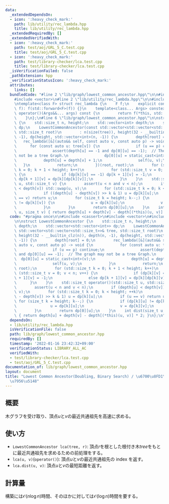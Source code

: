 ```yaml
---
data:
  _extendedDependsOn:
  - icon: ':heavy_check_mark:'
    path: lib/utility/rec_lambda.hpp
    title: lib/utility/rec_lambda.hpp
  _extendedRequiredBy: []
  _extendedVerifiedWith:
  - icon: ':heavy_check_mark:'
    path: test/aoj/GRL_5_C.test.cpp
    title: test/aoj/GRL_5_C.test.cpp
  - icon: ':heavy_check_mark:'
    path: test/library-checker/lca.test.cpp
    title: test/library-checker/lca.test.cpp
  _isVerificationFailed: false
  _pathExtension: hpp
  _verificationStatusIcon: ':heavy_check_mark:'
  attributes:
    links: []
  bundledCode: "#line 2 \"lib/graph/lowest_common_ancestor.hpp\"\n\n#include <cassert>\n\
    #include <vector>\n#line 2 \"lib/utility/rec_lambda.hpp\"\n\n#include <utility>\n\
    \ntemplate<class F> struct rec_lambda {\n    F f;\n    explicit constexpr rec_lambda(F&&\
    \ f): f(std::forward<F>(f)) {}\n    template<class... Args> constexpr decltype(auto)\
    \ operator()(Args&&... args) const {\n        return f(*this, std::forward<Args>(args)...);\n\
    \    }\n};\n#line 6 \"lib/graph/lowest_common_ancestor.hpp\"\n\nstruct LowestCommonAncestor\
    \ {\n    std::size_t n, height;\n    std::vector<int> depth;\n    std::vector<std::vector<int>>\
    \ dp;\n    LowestCommonAncestor(const std::vector<std::vector<std::size_t>>& tree,\
    \ std::size_t root)\n        : n(size(tree)), height(32 - __builtin_clz(n)), depth(n,\
    \ -1), dp(height, std::vector<int>(n, -1)) {\n        depth[root] = 0;\n     \
    \   rec_lambda([&](auto&& self, const auto v, const auto p) -> void {\n      \
    \      for (const auto u: tree[v]) {\n                if (u == p) continue;\n\
    \                assert(depth[u] == -1 and dp[0][u] == -1);  // The graph may\
    \ not be a tree Graph.\n                dp[0][u] = static_cast<int>(v);\n    \
    \            depth[u] = depth[v] + 1;\n                self(u, v);\n         \
    \   }\n            return;\n        })(root, root);\n        for (std::size_t\
    \ k = 0; k + 1 < height; k++)\n            for (std::size_t v = 0; v < n; v++)\
    \ {\n                if (dp[k][v] == -1) dp[k + 1][v] = -1;\n                else\
    \ dp[k + 1][v] = dp[k][dp[k][v]];\n            }\n    }\n    std::size_t operator()(std::size_t\
    \ u, std::size_t v) {\n        assert(u < n and v < n);\n        if (depth[u]\
    \ < depth[v]) std::swap(u, v);\n        for (std::size_t k = 0; k < height; ++k)\n\
    \            if ((depth[u] - depth[v]) >> k & 1) u = dp[k][u];\n        if (u\
    \ == v) return u;\n        for (size_t k = height; k--;) {\n            if (dp[k][u]\
    \ != dp[k][v]) {\n                u = dp[k][u];\n                v = dp[k][v];\n\
    \            }\n        }\n        return dp[0][u];\n    }\n    int dist(size_t\
    \ u, size_t v) { return depth[u] + depth[v] - depth[(*this)(u, v)] * 2; }\n};\n"
  code: "#pragma once\n\n#include <cassert>\n#include <vector>\n#include \"lib/utility/rec_lambda.hpp\"\
    \n\nstruct LowestCommonAncestor {\n    std::size_t n, height;\n    std::vector<int>\
    \ depth;\n    std::vector<std::vector<int>> dp;\n    LowestCommonAncestor(const\
    \ std::vector<std::vector<std::size_t>>& tree, std::size_t root)\n        : n(size(tree)),\
    \ height(32 - __builtin_clz(n)), depth(n, -1), dp(height, std::vector<int>(n,\
    \ -1)) {\n        depth[root] = 0;\n        rec_lambda([&](auto&& self, const\
    \ auto v, const auto p) -> void {\n            for (const auto u: tree[v]) {\n\
    \                if (u == p) continue;\n                assert(depth[u] == -1\
    \ and dp[0][u] == -1);  // The graph may not be a tree Graph.\n              \
    \  dp[0][u] = static_cast<int>(v);\n                depth[u] = depth[v] + 1;\n\
    \                self(u, v);\n            }\n            return;\n        })(root,\
    \ root);\n        for (std::size_t k = 0; k + 1 < height; k++)\n            for\
    \ (std::size_t v = 0; v < n; v++) {\n                if (dp[k][v] == -1) dp[k\
    \ + 1][v] = -1;\n                else dp[k + 1][v] = dp[k][dp[k][v]];\n      \
    \      }\n    }\n    std::size_t operator()(std::size_t u, std::size_t v) {\n\
    \        assert(u < n and v < n);\n        if (depth[u] < depth[v]) std::swap(u,\
    \ v);\n        for (std::size_t k = 0; k < height; ++k)\n            if ((depth[u]\
    \ - depth[v]) >> k & 1) u = dp[k][u];\n        if (u == v) return u;\n       \
    \ for (size_t k = height; k--;) {\n            if (dp[k][u] != dp[k][v]) {\n \
    \               u = dp[k][u];\n                v = dp[k][v];\n            }\n\
    \        }\n        return dp[0][u];\n    }\n    int dist(size_t u, size_t v)\
    \ { return depth[u] + depth[v] - depth[(*this)(u, v)] * 2; }\n};\n"
  dependsOn:
  - lib/utility/rec_lambda.hpp
  isVerificationFile: false
  path: lib/graph/lowest_common_ancestor.hpp
  requiredBy: []
  timestamp: '2022-01-16 23:42:32+09:00'
  verificationStatus: LIBRARY_ALL_AC
  verifiedWith:
  - test/library-checker/lca.test.cpp
  - test/aoj/GRL_5_C.test.cpp
documentation_of: lib/graph/lowest_common_ancestor.hpp
layout: document
title: "Lowest Common Ancestor(Doubling, Binary Search) / \u6700\u8FD1\u5171\u901A\
  \u7956\u5148"
---
```


## 概要

木グラフを受け取り、頂点$u$と$v$の最近共通祖先を高速に求める。

## 使い方

- `LowestCommonAncestor lca(tree, r)`: 頂点$r$を根とした根付き木$tree$をもとに最近共通祖先を求めるための前処理をする。
- `lca(u, v)`(`operator()`): 頂点$u$と$v$の最近共通祖先の index を返す。
- `lca.dist(u, v)`: 頂点$u$と$v$の最短距離を返す。

## 計算量

構築には$\mathcal{O}(n\log n)$時間、そのほかに対しては$\mathcal{O}(\log n)$時間を要する。
